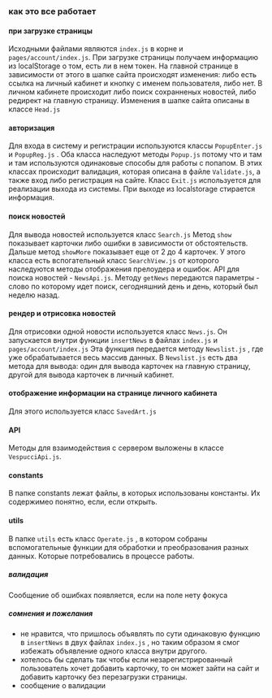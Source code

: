 ### как это все работает

#### при загрузке страницы
Исходными файлами являются `index.js` в корне и `pages/account/index.js`.
При загрузке страницы получаем информацию из localStorage о том, есть ли в нем токен.
На главной странице в зависимости от этого в шапке сайта происходят изменения: либо есть ссылка на личный кабинет и кнопку с именем пользователя, либо нет. В личном кабинете происходит либо поиск сохранненых новостей, либо редирект на главную страницу.
Изменения в шапке сайта описаны в классе `Head.js`

#### авторизация
Для входа в систему и регистрации используются классы `PopupEnter.js` и `PopupReg.js` . 
Оба класса наследуют методы `Popup.js` потому что и там и там используются одинаковые способы для работы с попапом.
В этих классах происходит валидация, которая описана в файле `Validate.js`, а также вход либо регистрация на сайте.
Класс `Exit.js` используется для реализации выхода из системы. При выходе из localstorage стирается информация.

#### поиск новостей
Для вывода новостей используется класс `Search.js`
Метод `show` показывает карточки либо ошибки в зависимости от обстоятельств. Дальше метод `showMore` показывает еще от 2 до 4 карточек.
У этого класса есть вспогательный класс `SearchView.js` от которого наследуются методы отображения прелоудера и ошибок.
API для поиска новостей - `NewsApi.js`. Методу `getNews` передаются параметры - слово по которому идет поиск, сегодняшний день и день, который был неделю назад.

#### рендер и отрисовка новостей
Для отрисовки одной новости используется класс `News.js`. Он запускается внутри функции `insertNews` в файлах `index.js` и `pages/account/index.js`
Эта функция передается методу `Newslist.js` , где уже обрабатывается весь массив данных.
В `Newslist.js` есть два метода для вывода: один для вывода карточек на главную страницу, другой для вывода карточек в личный кабинет.

#### отображение информации на странице личного кабинета
Для этого используется класс `SavedArt.js`

#### API
Методы для взаимодействия с сервером выложены в классе `VespucciApi.js`. 

#### constants
В папке constants лежат файлы, в которых использованы константы. Их содержимео понятно, если, если открыть.

#### utils
В папке `utils` есть класс `Operate.js` , в котором собраны вспомогательные функции для обработки и преобразования разных данных. Которые потребовались в процессе работы.

##### валидация
Сообщение об ошибках появляется, если на поле нету фокуса

##### сомнения и пожелания
- не нравится, что пришлось объявлять по сути одинаковую функцию в `insertNews` в двух файлах `index.js` , но таким образом я смог избежать объявление одного класса внутри другого.
- хотелось бы сделать так чтобы если незарегистрированный пользователь хочет добавить карточку, то он может зайти на сайт и добавить карточку без перезагрузки страницы.
- сообщение о валидации
